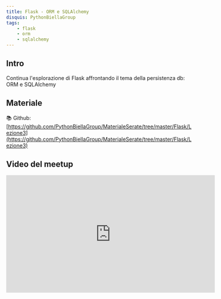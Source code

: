 ```yaml
---
title: Flask - ORM e SQLAlchemy
disquis: PythonBiellaGroup
tags:
    - flask
    - orm
    - sqlalchemy
---
```


## Intro

Continua l'esplorazione di Flask affrontando il tema della persistenza db: ORM e SQLAlchemy

## Materiale

📚 Github:
[https://github.com/PythonBiellaGroup/MaterialeSerate/tree/master/Flask/Lezione3](https://github.com/PythonBiellaGroup/MaterialeSerate/tree/master/Flask/Lezione3)

## Video del meetup

<iframe width="560" height="315" src="https://www.youtube.com/embed/t4HoAmFiTqY?si=qlxy0Izjr4Hf_DM0" title="YouTube video player" frameborder="0" allow="accelerometer; autoplay; clipboard-write; encrypted-media; gyroscope; picture-in-picture; web-share" allowfullscreen></iframe>